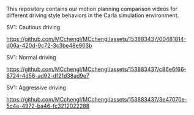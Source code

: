 This repository contains our motion planning comparison videos for different driving style behaviors in the Carla simulation environment.

SV1: Cautious driving

https://github.com/MCchengl/MCchengl/assets/153883437/00481814-d06a-420d-9c72-3c3be48e903b


SV1: Normal driving

https://github.com/MCchengl/MCchengl/assets/153883437/c86e6f66-8724-4d56-ad92-df21d38ad9e7


SV1: Aggressive driving

https://github.com/MCchengl/MCchengl/assets/153883437/3e47070e-5c4e-4972-ba46-fc3212022288

